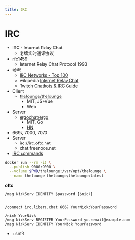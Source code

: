 ```yaml
---
title: IRC
---
```


# IRC

- IRC - Internet Relay Chat
  - 老牌实时通讯协议
- [rfc1459](https://datatracker.ietf.org/doc/html/rfc1459.html)
  - Internet Relay Chat Protocol 1993
- 参考
  - [IRC Networks - Top 100](https://netsplit.de/networks/top100.php)
  - wikipedia [Internet Relay Chat](https://en.wikipedia.org/wiki/Internet_Relay_Chat)
  - Twitch [Chatbots & IRC Guide](https://dev.twitch.tv/docs/irc/guide)
- Client
  - [thelounge/thelounge](https://github.com/thelounge/thelounge)
    - MIT, JS+Vue
    - Web
- Server
  - [ergochat/ergo](https://github.com/ergochat/ergo)
    - MIT, Go
    - [HN](https://news.ycombinator.com/item?id=31832115)
- 6697, 7000, 7070
- Server
  - irc://irc.oftc.net
  - chat.freenode.net
- [IRC commands](https://en.wikipedia.org/wiki/List_of_Internet_Relay_Chat_commands)

```bash
docker run --rm -it \
  --publish 9000:9000 \
  --volume $PWD/thelounge:/var/opt/thelounge \
  --name thelounge thelounge/thelounge:latest
```

**oftc**


```
/msg NickServ IDENTIFY $password [$nick]


/connect irc.libera.chat 6667 YourNick:YourPassword

/nick YourNick
/msg NickServ REGISTER YourPassword youremail@example.com
/msg NickServ IDENTIFY YourNick YourPassword
```

- +sntR

